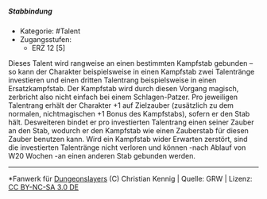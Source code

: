 <!---
Dies ist ein Fanwerk für DUNGEONSLAYERS (C) von Christian Kennig

Quellen:      [Dungeonslayers Grundregelwerk](https://dungeonslayers.net/download/Dungeonslayers4.pdf)
              [Talentbeschreibungen](https://www.f-space.de/ds4/tools-talentcards.html)
License:      [CC-BY-NC-SA 4.0](https://creativecommons.org/licenses/by-nc-sa/4.0/deed.de)
Richtlinien:  [Fanwerkrichtlinien](https://www.dungeonslayers.net/fanwerk-richtlinien/)
Autor:        Zauberlehrling
-->

  
##### Stabbindung  
- Kategorie: #Talent  
- Zugangsstufen:  
  - ERZ 12 [5]  

Dieses Talent wird rangweise an einen bestimmten Kampfstab gebunden – so kann der Charakter beispielsweise in einen Kampfstab zwei Talentränge investieren und einen dritten Talentrang beispielsweise in einen Ersatzkampfstab. Der Kampfstab wird durch diesen Vorgang magisch, zerbricht also nicht einfach bei einem Schlagen-Patzer. Pro jeweiligen Talentrang erhält der Charakter +1 auf Zielzauber (zusätzlich zu dem normalen, nichtmagischen +1 Bonus des Kampfstabs), sofern er den Stab hält. Desweiteren bindet er pro investierten Talentrang einen seiner Zauber an den Stab, wodurch er den Kampfstab wie einen Zauberstab für diesen Zauber benutzen kann. Wird ein Kampfstab wider Erwarten zerstört, sind die investierten Talentränge nicht verloren und können -nach Ablauf von W20 Wochen -an einen anderen Stab gebunden werden.


___  
*Fanwerk für [Dungeonslayers](https://www.dungeonslayers.net/) (C) Christian Kennig | Quelle: GRW | Lizenz: [CC BY-NC-SA 3.0 DE](https://creativecommons.org/licenses/by-nc-sa/3.0/de/)  
